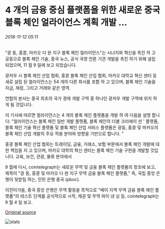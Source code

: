 # 4 개의 금융 중심 플랫폼을 위한 새로운 중국 블록 체인 얼라이언스 계획 개발 ...

###### 2018-11-12 05:11

"광 동, 홍콩, 마카오 다 완 지구 블록 체인 얼라이언스"는 시너지와 혁신을 촉진 하 고 공동으로 블록 체인 기술, 중국 뉴스, 공식 국영 언론 기관 개발을 촉진 하기 위해 설립 되었으며, 11 월 9 일에 보고 되었습니다.

광저우 시 블록 체인 산업 협회, 홍콩 블록 체인 산업 협회, 마카오 대학교 혁신 센터 등 새로 설립 된 얼라이언스는 54 개의 다른 회사를 포함 하 고 있으며, 블록 체인 기술을 자금, 재정, 그리고 거래와 같은 영역.

연합의 본사는 중국 최초의 국가 경제 개발 구역 중 하나인 광저우 개발 구역에 위치 하 게 될 것입니다.

이 기사에 따르면 얼라이언스는 4 개의 블록 체인 플랫폼을 개발 하 여 다음을 설명 합니다: "얼라이언스는 블록 체인 일반 개발 플랫폼, 블록 체인의 더블 크리에이 션 ' 플랫폼, 블록 체인 기술 혁신 플랫폼 및 블록 체인 산업 서비스 플랫폼은 광둥, 홍콩 및 마카오의 블록 체인 산업 개발의 주요 적용 분야와 방향을 기반으로 합니다. "

홍콩 블록 체인 산업 협회는 트레이딩, 금융, 거래소, 보험 부문에서 블록 체인 개발에 대 한 책임을 지 고 있으며, 마카오 대학의 혁신 센터는 블록 체인 기술 구현을 개발할 것입니다. 교육, 보건, 관광, 물류 분야에서

9 월에 다시, cointelegraph는 새로운 무역 및 금융 블록 체인 플랫폼의 창조에 보고, 제목이 "광 동, 홍콩 및 마카오 다 완 지구 무역 금융 블록 체인 플랫폼," 즉, 국립 중앙 은행이 뒷받침 하는, 인민 은행 중국 (pboc).

이전이가을, 중국 중앙 은행은 무역 활동을 목적으로 "베이 지역 무역 금융 블록 체인 플랫폼"의 테스트 단계를 공식적으로 시작, 채권 및 무역 파이 낸 싱 등, cointelegraph는 9 월 4 일 보고.

[Original source](https://cointelegraph.com/news/new-chinese-blockchain-alliance-plans-development-of-four-finance-oriented-platforms)

![stats](https://c.statcounter.com/11760860/0/a89fa40b/1/ "stats")